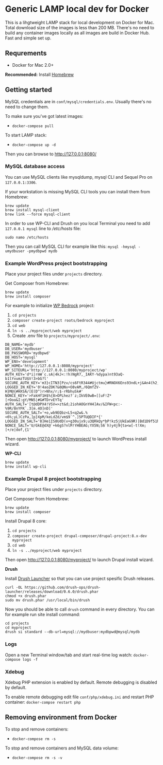 # Generic LAMP local dev for Docker

This is a lihgtweight LAMP stack for local development on Docker for Mac. Total download size of the images is less than 200 MB. There's no need to build any container images locally as all images are build in Docker Hub. Fast and simple set up.

## Requrements

- Docker for Mac 2.0+

**Recommended:** Install [Homebrew](https://brew.sh)

## Getting started

MySQL credentials are in `conf/mysql/credentials.env`. Usually there's no need to change them.

To make sure you've got latest images:
- `docker-compose pull`

To start LAMP stack:
- `docker-compose up -d`

Then you can browse to http://127.0.0.1:8080/

### MySQL database access

You can use MySQL clients like mysqldump, mysql CLI and Sequel Pro on `127.0.0.1:3306`.

If your workstation is missing MySQL CLI tools you can install them from Homebrew:

```
brew update
brew install mysql-client
brew link --force mysql-client
```

In order to use WP-CLI and Drush on you local Terminal you need to add `127.0.0.1 mysql` line to */etc/hosts* file:

```
sudo namo /etc/hosts
```

Then you can call MySQL CLI for example like this: `mysql -hmysql -umydbuser -pmydbpwd mydb`

### Example WordPress project bootstrapping

Place your project files under `projects` directory.

Get Composer from Homebrew:

```
brew update
brew install composer
```

For example to initialize [WP Bedrock](https://roots.io/bedrock/docs/installing-bedrock/) project:
1. `cd projects`
1. `composer create-project roots/bedrock myproject`
1. `cd web`
1. `ln -s ../myproject/web myproject`
1. Create .env file to `projects/myproject/.env`:

```
DB_NAME='mydb'
DB_USER='mydbuser'
DB_PASSWORD='mydbpwd'
DB_HOST='mysql'
WP_ENV='development'
WP_HOME='http://127.0.0.1:8080/myproject'
WP_SITEURL='http://127.0.0.1:8080/myproject/wp'
AUTH_KEY='d*i|rmW`c.sA|4kJ<:!h)NgR7,_IAKY-%dypa)nt93aQ-b1lYvumzTU$V!3>bG?l'
SECURE_AUTH_KEY='m3}cITN3[Pzv/cs6FtR344#Ujctmu}#RNOX6Ens93ndL+j&An4(h2;_{7WMFR:3n'
LOGGED_IN_KEY='0!4aoZOK?&0@Nv+O8vAM,/6QmfZV-H}M@{#HXSA/[E(D^)r>Nhx/r;$-rRbhuSk#'
NONCE_KEY='>FakHf1H$%{8>OPLhez?`z;IkVE0wB=[[uF!Z*[rOoo&I:gY/MN5|#G#TDrvEYTq'
AUTH_SALT='[t@dDPX4!VSV=>zt&d;2iohAOGnYH4]Av/&IFW<pc:-%9R/8nYFK`.3[m.4O]nD]'
SECURE_AUTH_SALT='+o,wb9EQbz<L5<q2w&.%<6%;yL)CzPa,]p}XpM/keLdZd/vm$9`^.]5PTU@DIF*{'
LOGGED_IN_SALT='8]He1IS8UdD(v+g30ujx9;u3QRkQy*bP!kz5jUkEaG9R)|Bd1D9f51h0+`wqLr!5'
NONCE_SALT='U/GkE@dX@`+k6gS?nlM!YHBEAG;YX5N;S6`h)y4j9{ta<w[-t!Xm;[+/e|dof,{1'
```

Then open http://127.0.0.1:8080/myproject/ to launch WordPress install wizard.

**WP-CLI**

```
brew update
brew install wp-cli
```

### Example Drupal 8 project bootstrapping

Place your project files under `projects` directory.

Get Composer from Homebrew:

```
brew update
brew install composer
```

Install Drupal 8 core:

1. `cd projects`
1. `composer create-project drupal-composer/drupal-project:8.x-dev myproject`
1. `cd web`
1. `ln -s ../myproject/web myproject`

Then open http://127.0.0.1:8080/myproject/ to launch Drupal install wizard.


**Drush**

Install [Drush Launcher](https://github.com/drush-ops/drush-launcher) so that you can use project spesific Drush releases.

```
curl -OL https://github.com/drush-ops/drush-launcher/releases/download/0.6.0/drush.phar
chmod +x drush.phar
sudo mv drush.phar /usr/local/bin/drush
```

Now you should be able to call `drush` command in every directory. You can for example run site install command:

```
cd projects
cd myproject
drush si standard --db-url=mysql://mydbuser:mydbpwd@mysql/mydb
```

### Logs

Open a new Terminal window/tab and start real-time log watch: `docker-compose logs -f`

### Xdebug

Xdebug PHP extension is enabled by default. Remote debugging is disabled by default.

To enable remote debugging edit file `conf/php/xdebug.ini` and restart PHP container: `docker-compse restart php`

## Removing environment from Docker

To stop and remove containers:
- `docker-compose rm -s`

To stop and remove containers and MySQL data volume:
- `docker-compose rm -s -v`

